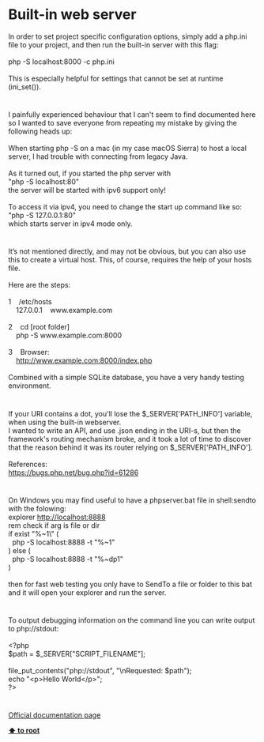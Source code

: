 # Built-in web server




<div class="phpcode"><span class="html">
In order to set project specific configuration options, simply add a php.ini file to your project, and then run the built-in server with this flag:<br><br>php -S localhost:8000 -c php.ini<br><br>This is especially helpful for settings that cannot be set at runtime (ini_set()).</span>
</div>
  

#


<div class="phpcode"><span class="html">
I painfully experienced behaviour that I can&apos;t seem to find documented here so I wanted to save everyone from repeating my mistake by giving the following heads up:<br><br>When starting php -S on a mac (in my case macOS Sierra) to host a local server, I had trouble with connecting from legacy Java. <br><br>As it turned out, if you started the php server with <br>&quot;php -S localhost:80&quot; <br>the server will be started with ipv6 support only!<br><br>To access it via ipv4, you need to change the start up command like so:<br> &quot;php -S 127.0.0.1:80&quot;<br>which starts server in ipv4 mode only.</span>
</div>
  

#


<div class="phpcode"><span class="html">
It&#x2019;s not mentioned directly, and may not be obvious, but you can also use this to create a virtual host. This, of course, requires the help of your hosts file.<br><br>Here are the steps:<br><br>1&#xA0; &#xA0; /etc/hosts<br>&#xA0; &#xA0; 127.0.0.1&#xA0; &#xA0; www.example.com<br><br>2&#xA0; &#xA0; cd [root folder]<br>&#xA0; &#xA0; php -S www.example.com:8000<br><br>3&#xA0; &#xA0; Browser:<br>&#xA0; &#xA0; <a href="http://www.example.com:8000/index.php" rel="nofollow" target="_blank">http://www.example.com:8000/index.php</a><br><br>Combined with a simple SQLite database, you have a very handy testing environment.</span>
</div>
  

#


<div class="phpcode"><span class="html">
If your URI contains a dot, you&apos;ll lose the $_SERVER[&apos;PATH_INFO&apos;] variable, when using the built-in webserver.<br>I wanted to write an API, and use .json ending in the URI-s, but then the framework&apos;s routing mechanism broke, and it took a lot of time to discover that the reason behind it was its router relying on $_SERVER[&apos;PATH_INFO&apos;].<br><br>References:<br><a href="https://bugs.php.net/bug.php?id=61286" rel="nofollow" target="_blank">https://bugs.php.net/bug.php?id=61286</a></span>
</div>
  

#


<div class="phpcode"><span class="html">
On Windows you may find useful to have a phpserver.bat file in shell:sendto with the folowing:<br>explorer <a href="http://localhost:8888" rel="nofollow" target="_blank">http://localhost:8888</a><br>rem check if arg is file or dir<br>if exist &quot;%~1\&quot; (<br>&#xA0; php -S localhost:8888 -t &quot;%~1&quot;<br>) else (<br>&#xA0; php -S localhost:8888 -t &quot;%~dp1&quot;<br>)<br><br>then for fast web testing you only have to SendTo a file or folder to this bat and it will open your explorer and run the server.</span>
</div>
  

#


<div class="phpcode"><span class="html">
To output debugging information on the command line you can write output to php://stdout:<br><br><span class="default">&lt;?php<br>$path </span><span class="keyword">= </span><span class="default">$_SERVER</span><span class="keyword">[</span><span class="string">&quot;SCRIPT_FILENAME&quot;</span><span class="keyword">];<br><br></span><span class="default">file_put_contents</span><span class="keyword">(</span><span class="string">&quot;php://stdout&quot;</span><span class="keyword">, </span><span class="string">&quot;\nRequested: </span><span class="default">$path</span><span class="string">&quot;</span><span class="keyword">);<br>echo </span><span class="string">&quot;&lt;p&gt;Hello World&lt;/p&gt;&quot;</span><span class="keyword">;<br></span><span class="default">?&gt;</span>
</span>
</div>
  

#

[Official documentation page](https://www.php.net/manual/en/features.commandline.webserver.php)

**[⬆ to root](/)**
